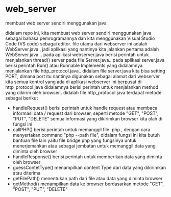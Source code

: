 # web_server
membuat web server sendiri menggunakan java

didalam repo ini, kita membuat web server sendiri menggunakan java sebagai bahasa pemrogramannya dan kita menggunakan Visual Studio Code (VS code) sebagai editor.
file utama dari webserver ini adalah WebServer.java , jadi aplikasi yang nantinya kita jalankan pertama adalah WebServer.java ..
pada aplikasi webserver.java berisi perintah untuk menjalankan thread() server pada file Server.java..
pada aplikasi server.java berisi perintah Run() atau Runnable Implements yang didalamnya menjalankan file http_protocol.java..
didalam file server.java kita bisa setting PORT, dimana port itu nantinya digunakan sebagai alamat dari webserver kita
semua kontrol yang ada di aplikasi webserver ini berpusat di http_protocol.java didalamnya berisi perintah untuk menjalankan method yang dikirim oleh browser..
didalah file http_protocol.java terdapat metode sebagai berikut
- handleRequest()
  berisi perintah untuk handle request atau membaca informasi data / request dari browser, seperti metode "GET", "POST", "PUT", "DELETE" semua informasi yang dikirimkan browser kita olah di fungsi ini
- callPHP()
  berisi perintah untuk memanggil file .php , dengan cara menyertakan command "php --path file", didalam fungsi ini kita butuh bantuan file lain yaitu file bridge.php yang fungsinya untuk menerjemahkan atau sebagai jembatan untuk memanggil data yang diminta oleh browser
- handleResponse()
  berisi perintah untuk memberikan data yang diminta oleh browser
- guessContetType()
  menampilkan content Type dari data yang dikirimkan atau diterima
- getFilePath()
  menentukan path dari file atau data yang diminta browser
- getMethod()
  menampilkan data ke browser berdasarkan metode "GET", "POST", "PUT", "DELETE"
